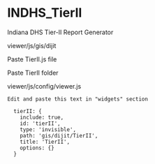 # INDHS_TierII
Indiana DHS Tier-II Report Generator

viewer/js/gis/dijit

Paste TierII.js file

Paste TierII folder

  viewer/js/config/viewer.js

    Edit and paste this text in "widgets" section

      tierII: {
        include: true,
        id: 'tierII',
        type: 'invisible',
        path: 'gis/dijit/TierII',
        title: 'TierII',
        options: {}
      }
